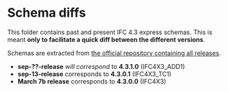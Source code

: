 # Schema diffs
This folder contains past and present IFC 4.3 express schemas. This is meant **only to facilitate a quick diff between the different versions**. 

Schemas are extracted from [the official repository containing all releases](https://github.com/buildingSMART/IFC4.3-html/releases).

- **sep-??-release** *will correspond* to **4.3.1.0** (IFC4X3_ADD1)
- **sep-13-release** corresponds to **4.3.0.1** (IFC4X3_TC1)
- **March 7b release** corresponds to **4.3.0.0** (IFC4X3)



